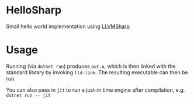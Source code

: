 # HelloSharp

Small hello world implementation using [LLVMSharp](https://github.com/dotnet/LLVMSharp)

# Usage

Running (via `dotnet run`) produces `out.o`, which is then linked with the standard library by invoking `lld-link`. The resulting executable can then be run.

You can also pass in `jit` to run a just-in time engine after compilation, e.g. `dotnet run -- jit`
